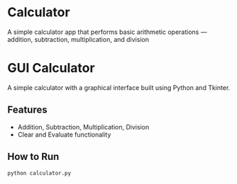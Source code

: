 # Calculator
A simple calculator app that performs basic arithmetic operations — addition, subtraction, multiplication, and division
# GUI Calculator

A simple calculator with a graphical interface built using Python and Tkinter.

## Features

- Addition, Subtraction, Multiplication, Division
- Clear and Evaluate functionality

## How to Run

```bash
python calculator.py
